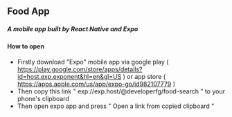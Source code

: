 ## Food App

##### A mobile app built by React Native and Expo

#### How to open

- Firstly download "Expo" mobile app via google play ( https://play.google.com/store/apps/details?id=host.exp.exponent&hl=en&gl=US ) or app store ( https://apps.apple.com/us/app/expo-go/id982107779 )
- Then copy this link " exp://exp.host/@developerfg/food-search " to your phone's clipboard
- Then open expo app and press " Open a link from copied clipboard "  
